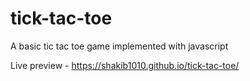 # tick-tac-toe
A basic tic tac toe game implemented with javascript

Live preview - https://shakib1010.github.io/tick-tac-toe/
